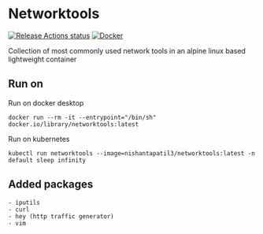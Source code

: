# Networktools

[![Release Actions status](https://github.com/nishantapatil3/networktools/workflows/Release/badge.svg)](https://github.com/nishantapatil3/networktools/actions/workflows/release.yml)
[![Docker](https://badgen.net/badge/icon/docker?icon=docker&label)](https://hub.docker.com/r/nishantapatil3/networktools)

Collection of most commonly used network tools in an alpine linux based lightweight container

## Run on
Run on docker desktop
```
docker run --rm -it --entrypoint="/bin/sh" docker.io/library/networktools:latest
```

Run on kubernetes
```
kubectl run networktools --image=nishantapatil3/networktools:latest -n default sleep infinity
```

## Added packages
```
- iputils
- curl
- hey (http traffic generator)
- vim
```